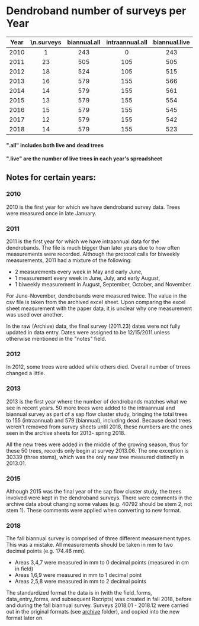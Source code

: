 # Dendroband number of surveys per Year

|Year|\n.surveys| biannual.all |intraannual.all |biannual.live|intraannual.live|
|----|:--------:|:------------:|:--------------:|:-----------:|:--------------:|
|2010|    1     |     243      |      0         |     243     |       0        |
|2011|    23    |     505      |      105       |     505     |       105      |
|2012|    18    |     524      |      105       |     515     |       105      |
|2013|    16    |     579      |      155       |     566     |       150      |
|2014|    14    |     579      |      155       |     561     |       149      |
|2015|    13    |     579      |      155       |     554     |       149      |
|2016|    15    |     579      |      155       |     545     |       149      |
|2017|    12    |     579      |      155       |     542     |       148      |
|2018|    14    |     579      |      155       |     523     |       146      |

#### ".all" includes both live and dead trees
#### ".live" are the number of live trees in each year's spreadsheet

## Notes for certain years:

### 2010
2010 is the first year for which we have dendroband survey data. Trees were measured once in late January.

### 2011
2011 is the first year for which we have intraannual data for the dendrobands. The file is much bigger than later years due to how often measurements were recorded. Although the protocol calls for biweekly measurements, 2011 had a mixture of the following: 
- 2 measurements every week in May and early June, 
- 1 measurement every week in June, July, and early August, 
- 1 biweekly measurement in August, September, October, and November. 

For June-November, dendrobands were measured twice. The value in the csv file is taken from the archived excel sheet. Upon comparing the excel sheet measurement with the paper data, it is unclear why one measurement was used over another. 

In the raw (Archive) data, the final survey (2011.23) dates were not fully updated in data entry. Dates were assigned to be 12/15/2011 unless otherwise mentioned in the "notes" field.

### 2012
In 2012, some trees were added while others died. Overall number of trrees changed a little.

### 2013
2013 is the first year where the number of dendrobands matches what we see in recent years. 50 more trees were added to the intraannual and biannual survey as part of a sap flow cluster study, bringing the total trees to 155 (intraannual) and 579 (biannual), including dead. Because dead trees weren't removed from survey sheets until 2018, these numbers are the ones seen in the archive sheets for 2013- spring 2018. 

All the new trees were added in the middle of the growing season, thus for these 50 trees, records only begin at survey 2013.06. The one exception is 30339 (three stems), which was the only new tree measured distinctly in 2013.01.

### 2015
Although 2015 was the final year of the sap flow cluster study, the trees involved were kept in the dendroband surveys. There were comments in the archive data about changing some values (e.g. 40792 should be stem 2, not stem 1). These comments were applied when converting to new format.

### 2018
The fall biannual survey is comprised of three different measurement types. This was a mistake. All measurements should be taken in mm to two decimal points (e.g. 174.46 mm).
- Areas 3,4,7 were measured in mm to 0 decimal points (measured in cm in field)
- Areas 1,6,9 were measured in mm to 1 decimal point
- Areas 2,5,8 were measured in mm to 2 decimal points

The standardized format the data is in (with the field_forms, data_entry_forms, and subsequent Rscripts) was created in fall 2018, before and during the fall biannual survey. Surveys 2018.01 - 2018.12 were carried out in the original formats (see [archive](https://github.com/SCBI-ForestGEO/Dendrobands/tree/master/data/archive) folder), and copied into the new format later on.
